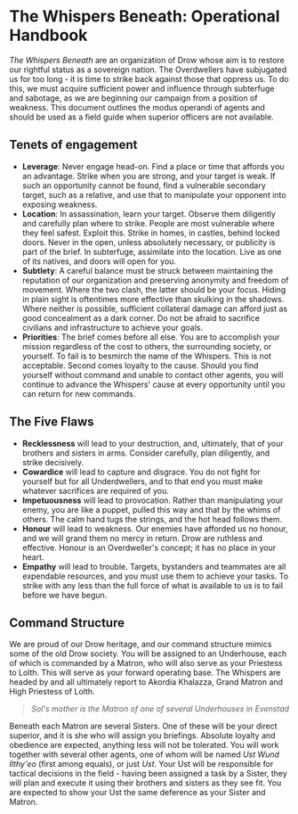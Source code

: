 # The Whispers Beneath: Operational Handbook

*The Whispers Beneath* are an organization of Drow whose aim is to restore our rightful status as a sovereign nation. The Overdwellers have subjugated us for too long - it is time to strike back against those that oppress us. To do this, we must acquire sufficient power and influence through subterfuge and sabotage, as we are beginning our campaign from a position of weakness. This document outlines the modus operandi of agents and should be used as a field guide when superior officers are not available.

## Tenets of engagement

- **Leverage**: Never engage head-on. Find a place or time that affords you an advantage. Strike when you are strong, and your target is weak. If such an opportunity cannot be found, find a vulnerable secondary target, such as a relative, and use that to manipulate your opponent into exposing weakness.
- **Location**: In assassination, learn your target. Observe them diligently and carefully plan where to strike. People are most vulnerable where they feel safest. Exploit this. Strike in homes, in castles, behind locked doors. Never in the open, unless absolutely necessary, or publicity is part of the brief. In subterfuge, assimilate into the location. Live as one of its natives, and doors will open for you.
- **Subtlety**: A careful balance must be struck between maintaining the reputation of our organization and preserving anonymity and freedom of movement. Where the two clash, the latter should be your focus. Hiding in plain sight is oftentimes more effective than skulking in the shadows. Where neither is possible, sufficient collateral damage can afford just as good concealment as a dark corner. Do not be afraid to sacrifice civilians and infrastructure to achieve your goals.
- **Priorities**: The brief comes before all else. You are to accomplish your mission regardless of the cost to others, the surrounding society, or yourself. To fail is to besmirch the name of the Whispers. This is not acceptable. Second comes loyalty to the cause. Should you find yourself without command and unable to contact other agents, you will continue to advance the Whispers' cause at every opportunity until you can return for new commands.

## The Five Flaws

- **Recklessness** will lead to your destruction, and, ultimately, that of your brothers and sisters in arms. Consider carefully, plan diligently, and strike decisively.
- **Cowardice** will lead to capture and disgrace. You do not fight for yourself but for all Underdwellers, and to that end you must make whatever sacrifices are required of you.
- **Impetuousness** will lead to provocation. Rather than manipulating your enemy, you are like a puppet, pulled this way and that by the whims of others. The calm hand tugs the strings, and the hot head follows them.
- **Honour** will lead to weakness. Our enemies have afforded us no honour, and we will grand them no mercy in return. Drow are ruthless and effective. Honour is an Overdweller's concept; it has no place in your heart.
- **Empathy** will lead to trouble. Targets, bystanders and teammates are all expendable resources, and you must use them to achieve your tasks. To strike with any less than the full force of what is available to us is to fail before we have begun.

## Command Structure

We are proud of our Drow heritage, and our command structure mimics some of the old Drow society. You will be assigned to an Underhouse, each of which is commanded by a Matron, who will also serve as your Priestess to Lolth. This will serve as your forward operating base. The Whispers are headed by and all ultimately report to Akordia Khalazza, Grand Matron and High Priestess of Lolth. 

> *Sol's mother is the Matron of one of several Underhouses in Evenstad*

Beneath each Matron are several Sisters. One of these will be your direct superior, and it is she who will assign you briefings. Absolute loyalty and obedience are expected, anything less will not be tolerated. You will work together with several other agents, one of whom will be named *Ust Wund Ilthy'eo* (first among equals), or just *Ust*. Your Ust will be responsible for tactical decisions in the field - having been assigned a task by a Sister, they will plan and execute it using their brothers and sisters as they see fit. You are expected to show your Ust the same deference as your Sister and Matron.  